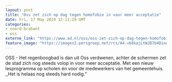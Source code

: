 ```yaml
---
layout: post
title: "Oss zet zich op dag tegen homofobie in voor meer acceptatie"
date: Fri, 17 May 2019 12:11:29 GMT
categories: 
- noord-brabant 
- oss 
externe_link: "https://www.ad.nl/oss/oss-zet-zich-op-dag-tegen-homofobie-in-voor-meer-acceptatie~a8c5edc5/"
feature_image: "https://images3.persgroep.net/rcs/A4-vb8kajLtWJD7U4DinguXhAtc/diocontent/148601082/_fitwidth/400/?appId=21791a8992982cd8da851550a453bd7f&quality=0.7"
---
```


OSS - Het regenboogbad is dan uit Oss verdwenen, achter de schermen zet de stad zich nog steeds volop in voor meer acceptatie. Met een nieuw lesprogramma op scholen én voor de medewerkers van het gemeentehuis. ,,Het is helaas nog steeds hard nodig.”
